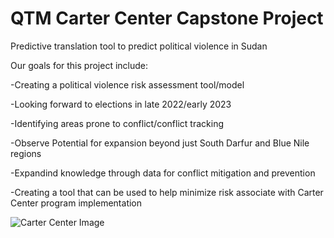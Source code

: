 # QTM Carter Center Capstone Project
 Predictive translation tool to predict political violence in Sudan

Our goals for this project include:

-Creating a political violence risk assessment tool/model


-Looking forward to elections in late 2022/early 2023


-Identifying areas prone to conflict/conflict tracking


-Observe Potential for expansion beyond just South Darfur and Blue Nile regions


-Expandind knowledge through data for conflict mitigation and prevention


-Creating a tool that can be used to help minimize risk associate with Carter Center program implementation

![Carter Center Image](https://user-images.githubusercontent.com/78614695/154821547-76c1d91f-a03b-4cbf-9235-08b630e1b925.png)

